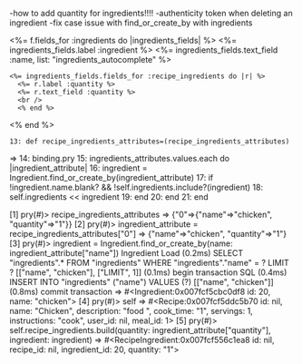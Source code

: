 -how to add quantity for ingredients!!!!
-authenticity token when deleting an ingredient
-fix case issue with find_or_create_by with ingredients

<%= f.fields_for :ingredients do |ingredients_fields| %>
    <%= ingredients_fields.label :ingredient %>
    <%= ingredients_fields.text_field :name, list: "ingredients_autocomplete" %>
    <datalist id="ingredients_autocomplete">
      <% Ingredient.all.each do |ingredient| %>
      <option value="<%= ingredient.name %>">
        <% end %>
    </datalist>

    <%= ingredients_fields.fields_for :recipe_ingredients do |r| %>
      <%= r.label :quantity %>
      <%= r.text_field :quantity %>
      <br />
      <% end %>
<% end %>


    13: def recipe_ingredients_attributes=(recipe_ingredients_attributes)
 => 14:   binding.pry
    15:   ingredients_attributes.values.each do |ingredient_attribute|
    16:     ingredient = Ingredient.find_or_create_by(ingredient_attribute)
    17:     if !ingredient.name.blank? && !self.ingredients.include?(ingredient)
    18:       self.ingredients << ingredient
    19:     end
    20:   end
    21: end

[1] pry(#<Recipe>)> recipe_ingredients_attributes
=> {"0"=>{"name"=>"chicken", "quantity"=>"1"}}
[2] pry(#<Recipe>)> ingredient_attribute = recipe_ingredients_attributes["0"]
=> {"name"=>"chicken", "quantity"=>"1"}
[3] pry(#<Recipe>)> ingredient = Ingredient.find_or_create_by(name: ingredient_attribute["name"])
  Ingredient Load (0.2ms)  SELECT  "ingredients".* FROM "ingredients" WHERE "ingredients"."name" = ? LIMIT ?  [["name", "chicken"], ["LIMIT", 1]]
   (0.1ms)  begin transaction
  SQL (0.4ms)  INSERT INTO "ingredients" ("name") VALUES (?)  [["name", "chicken"]]
   (0.8ms)  commit transaction
=> #<Ingredient:0x007fcf5cbc0df8 id: 20, name: "chicken">
[4] pry(#<Recipe>)> self
=> #<Recipe:0x007fcf5ddc5b70
 id: nil,
 name: "Chicken",
 description: "food ",
 cook_time: "1",
 servings: 1,
 instructions: "cook",
 user_id: nil,
 meal_id: 1>
[5] pry(#<Recipe>)> self.recipe_ingredients.build(quantity: ingredient_attribute["quantity"], ingredient: ingredient)
=> #<RecipeIngredient:0x007fcf556c1ea8
 id: nil,
 recipe_id: nil,
 ingredient_id: 20,
 quantity: "1">
